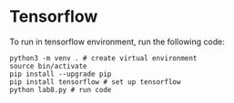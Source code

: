 # Tensorflow

To run in tensorflow environment, run the following code: 

```
python3 -m venv . # create virtual environment
source bin/activate
pip install --upgrade pip
pip install tensorflow # set up tensorflow
python lab8.py # run code
```
